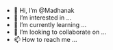 - 👋 Hi, I’m @Madhanak
- 👀 I’m interested in ...
- 🌱 I’m currently learning ...
- 💞️ I’m looking to collaborate on ...
- 📫 How to reach me ...

<!---
Madhanak/Madhanak is a ✨ special ✨ repository because its `README.md` (this file) appears on your GitHub profile.
You can click the Preview link to take a look at your changes.
--->
